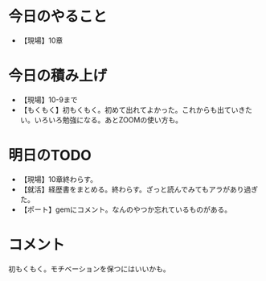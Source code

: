 # 今日のやること
- 【現場】10章
# 今日の積み上げ
- 【現場】10-9まで
- 【もくもく】初もくもく。初めて出れてよかった。これからも出ていきたい。いろいろ勉強になる。あとZOOMの使い方も。
# 明日のTODO
- 【現場】10章終わらす。
- 【就活】経歴書をまとめる。終わらす。ざっと読んでみてもアラがあり過ぎた。
- 【ポート】gemにコメント。なんのやつか忘れているものがある。
# コメント
初もくもく。モチベーションを保つにはいいかも。
